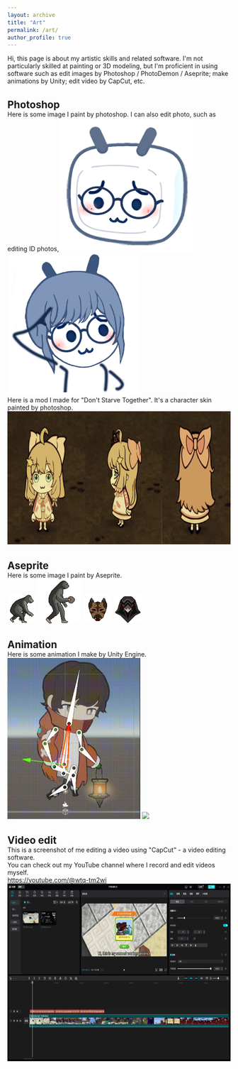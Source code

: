 ```yaml
---
layout: archive
title: "Art"
permalink: /art/
author_profile: true
---
```

Hi, this page is about my artistic skills and related software. I'm not particularly skilled at painting or 3D modeling, but I'm proficient in using software such as edit images by Photoshop / PhotoDemon / Aseprite; make animations by Unity; edit video by CapCut, etc.

<!-- 1.Photoshop -->
<br/><span style="font-weight: bold; font-size: 1.6em;">Photoshop</span><br/>
Here is some image I paint by photoshop. I can also edit photo, such as editing ID photos, 
<img src="/images/ART_1.png" style="width: 300px; height: auto;">
<img src="/images/ART_2.png" style="width: 300px; height: auto;">
<br/>
Here is a mod I made for "Don't Starve Together". It's a character skin painted by photoshop. 
<img src="/images/ART_3.png" style="width: auto; height: 300px;">
<!-- 2.Aseprite -->
<br/><span style="font-weight: bold; font-size: 1.6em;">Aseprite</span><br/>
Here is some image I paint by Aseprite.
<br/>
<img src="/images/ASEPRITE_1.png">
<img src="/images/ASEPRITE_2.png">
<img src="/images/ASEPRITE_3.png">
<img src="/images/ASEPRITE_4.png">
<!-- 3.Animation -->
<br/><span style="font-weight: bold; font-size: 1.6em;">Animation</span><br/>
Here is some animation I make by Unity Engine.
<br/>
<img src="/images/ANIM_1.gif" style="width: 300px; height: auto;">
<img src="/images/ANIM_2.gif" style="width: 300px; height: auto;">
<!-- 4.Video edit -->
<br/><span style="font-weight: bold; font-size: 1.6em;">Video edit</span><br/>
This is a screenshot of me editing a video using "CapCut" - a video editing software.
<br/>You can check out my YouTube channel where I record and edit videos myself.
<br/><a href=" https://youtube.com/@wtq-tm2wi " target="_blank"><u>https://youtube.com/@wtq-tm2wi</u></a>
<img src="/images/VIDEO_1.png" style="width: auto; height: 400px;">